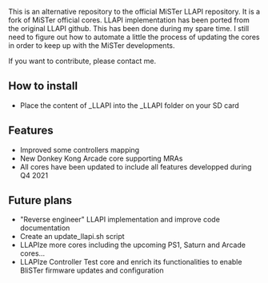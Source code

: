 
This is an alternative repository to the official MiSTer LLAPI repository.
It is a fork of MiSTer official cores. LLAPI implementation has been ported from the original LLAPI github.
This has been done during my spare time. I still need to figure out how to automate a little the process of updating the cores in order to keep up with the MiSTer developments.

If you want to contribute, please contact me.

## How to install

* Place the content of _LLAPI into the _LLAPI folder on your SD card

## Features

* Improved some controllers mapping
* New Donkey Kong Arcade core supporting MRAs
* All cores have been updated to include all features developped during Q4 2021

## Future plans

* "Reverse engineer" LLAPI implementation and improve code documentation
* Create an update_llapi.sh script
* LLAPIze more cores including the upcoming PS1, Saturn and Arcade cores...
* LLAPIze Controller Test core and enrich its functionalities to enable BliSTer firmware updates and configuration